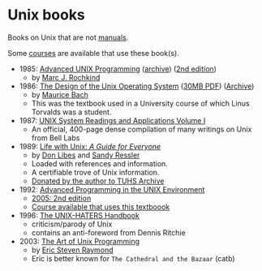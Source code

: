 # Unix books

Books on Unix that are not [manuals](./man.md).

Some [courses](./../courses.md) are available that use these book(s).

* 1985: [Advanced UNIX Programming](https://basepath.com/aup/) ([archive](https://archive.org/details/advancedunixprog00roch/page/n291/mode/2up)) ([2nd edition](https://qdoc.tips/download/advanced-unix-programming-2nd-edition-4-pdf-free.html?reader=1))
  * by [Marc J. Rochkind](https://basepath.com)
* 1986: [The Design of the Unix Operating System](http://www.ephotocaption.com/a/45/the_design_of_the_unix_operating_system.pdf) ([30MB PDF](http://160592857366.free.fr/joe/ebooks/ShareData/Design%20of%20the%20Unix%20Operating%20System%20By%20Maurice%20Bach.pdf)) ([Archive](https://archive.org/details/DesignOfTheUnixOperatingSystemByMauriceBach/page/n7/mode/2upS))
  * by [Maurice Bach](https://dblp.org/pid/26/368.html)
  * This was the textbook used in a University course of which Linus Torvalds was a student.
* 1987: [UNIX System Readings and Applications Volume I](http://www.bitsavers.org/pdf/att/unix/UNIX_System_Readings_and_Applications_Volume_1_1987.pdf)
  * An official, 400-page dense compilation of many writings on Unix from Bell Labs
* 1989: [Life with Unix: _A Guide for Everyone_](https://www.tuhs.org/Archive/Documentation/Books/Life_with_Unix_v2.pdf)
  * by [Don Libes](https://www.nist.gov/el/systems-integration-division-73400/don-libes-publications-list) and [Sandy Ressler](https://math.nist.gov/~SRessler)
  * Loaded with references and information.
  * A certifiable trove of Unix information.
  * [Donated by the author to TUHS Archive](https://www.tuhs.org/Archive/Documentation/Books/Readme)
* 1992: [Advanced Programming in the UNIX Environment](http://www.apuebook.com/)
  * [2005: 2nd edition](https://citeseerx.ist.psu.edu/viewdoc/download?doi=10.1.1.458.2318&rep=rep1&type=pdf)
  * [Course available that uses this textboook](./../courses.md)
* 1996: [The UNIX-HATERS Handbook](https://web.mit.edu/~simsong/www/ugh.pdf)
  * criticism/parody of Unix
  * contains an anti-foreword from Dennis Ritchie
* 2003: [The Art of Unix Programming](http://catb.org/~esr/writings/taoup/html/)
  * by [Eric Steven Raymond](http://catb.org/~esr/)
  * Eric is better known for `The Cathedral and the Bazaar` (catb)
